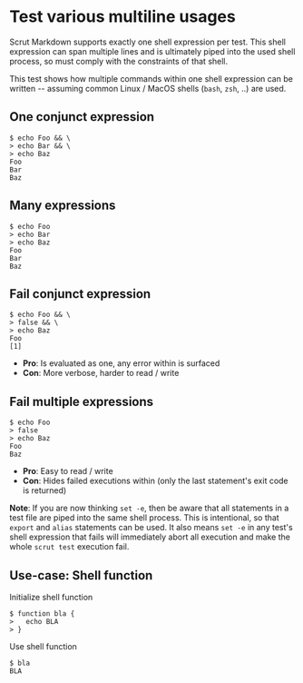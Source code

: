 # Test various multiline usages

Scrut Markdown supports exactly one shell expression per test. This shell expression can span multiple lines and is ultimately piped into the used shell process, so must comply with the constraints of that shell.

This test shows how multiple commands within one shell expression can be written -- assuming common Linux / MacOS shells (`bash`, `zsh`, ..) are used.

## One conjunct expression

```scrut
$ echo Foo && \
> echo Bar && \
> echo Baz
Foo
Bar
Baz
```

## Many expressions

```scrut
$ echo Foo
> echo Bar
> echo Baz
Foo
Bar
Baz
```

## Fail conjunct expression

```scrut
$ echo Foo && \
> false && \
> echo Baz
Foo
[1]
```

- **Pro**: Is evaluated as one, any error within is surfaced
- **Con**: More verbose, harder to read / write

## Fail multiple expressions

```scrut
$ echo Foo
> false
> echo Baz
Foo
Baz
```

- **Pro**: Easy to read / write
- **Con**: Hides failed executions within (only the last statement's exit code is returned)

**Note**: If you are now thinking `set -e`, then be aware that all statements in a test file are piped into the same shell process. This is intentional, so that `export` and `alias` statements can be used. It also means `set -e` in any test's shell expression that fails will immediately abort all execution and make the whole `scrut test` execution fail.

## Use-case: Shell function

Initialize shell function

```scrut
$ function bla {
>   echo BLA
> }
```

Use shell function

```scrut
$ bla
BLA
```
